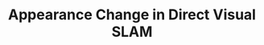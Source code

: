 ---
title: Appearance Change in Direct Visual SLAM
order: 1
img: /assets/img/appearance_change.png
publications:
  - date: 2017-09-11
    title: "How to Train a CAT: Learning Canonical Appearance Transformations for Robust Direct Localization Under Illumination Change"
    authors: "Lee Clement and Jonathan Kelly"
    venue: "Submitted to IEEE Robotics and Automation Letters and IEEE International Conference on Robotics and Automation (RA-L / ICRA), 2018"
    links:
        preprint: https://arxiv.org/pdf/1709.03009
---